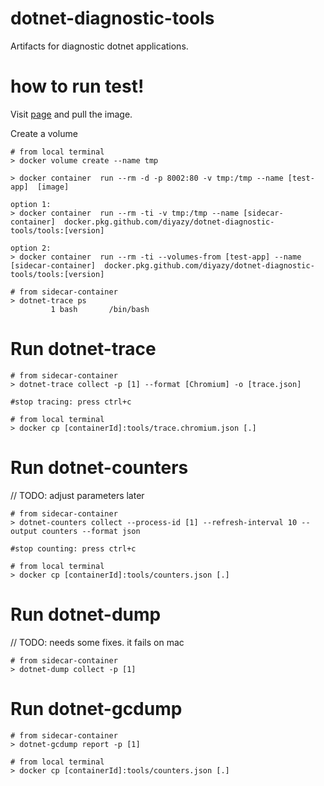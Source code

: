 # dotnet-diagnostic-tools
Artifacts for diagnostic dotnet applications.


# how to run test!
Visit [page](https://github.com/DiyazY/dotnet-diagnostic-tools/packages) and pull the image.  

Create a volume  
```
# from local terminal
> docker volume create --name tmp

> docker container  run --rm -d -p 8002:80 -v tmp:/tmp --name [test-app]  [image]

option 1:  
> docker container  run --rm -ti -v tmp:/tmp --name [sidecar-container]  docker.pkg.github.com/diyazy/dotnet-diagnostic-tools/tools:[version]

option 2:
> docker container  run --rm -ti --volumes-from [test-app] --name [sidecar-container]  docker.pkg.github.com/diyazy/dotnet-diagnostic-tools/tools:[version]

# from sidecar-container
> dotnet-trace ps  
         1 bash       /bin/bash
```

# Run dotnet-trace

```
# from sidecar-container
> dotnet-trace collect -p [1] --format [Chromium] -o [trace.json]

#stop tracing: press ctrl+c

# from local terminal
> docker cp [containerId]:tools/trace.chromium.json [.]
```
# Run dotnet-counters
// TODO: adjust parameters later  
```
# from sidecar-container
> dotnet-counters collect --process-id [1] --refresh-interval 10 --output counters --format json

#stop counting: press ctrl+c

# from local terminal
> docker cp [containerId]:tools/counters.json [.]
```
# Run dotnet-dump
// TODO: needs some fixes. it fails on mac  
```
# from sidecar-container
> dotnet-dump collect -p [1]

```

# Run dotnet-gcdump
```
# from sidecar-container
> dotnet-gcdump report -p [1]

# from local terminal
> docker cp [containerId]:tools/counters.json [.]
```


